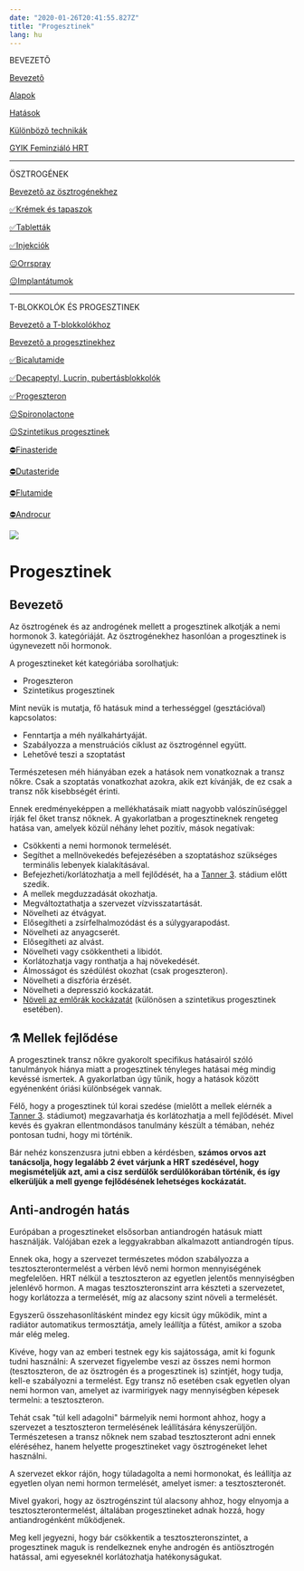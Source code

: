 ```yaml
---
date: "2020-01-26T20:41:55.827Z"
title: "Progesztinek"
lang: hu
---
```


<div class="floating-columns">

<div class="floating-bar">

BEVEZETÕ

[Bevezetõ](/#/entry?id=feminizalo-hormonterapia)

[Alapok](/#/entry?id=feminizalo-hormonterapia-alapok)

[Hatások](/#/entry?id=feminizalo-hormonterapia-hatasok)

[Különbözõ technikák](/#/entry?id=feminizalo-hormonterapia-technikak)

[GYIK Feminziáló HRT](/#/entry?id=feminizalo-hormonterapia-gyik)

<hr />

ÖSZTROGÉNEK

[Bevezetõ az ösztrogénekhez](/#/entry?id=osztrogenek)

[✅Krémek és tapaszok](/#/entry?id=kremek-tapaszok)

[✅Tabletták](/#/entry?id=tablettak)

[✅Injekciók](/#/entry?id=injekciok)

[😐Orrspray](/#/entry?id=orrspray)

[😐Implantátumok](/#/entry?id=implantatumok)

<hr />

T-BLOKKOLÓK ÉS PROGESZTINEK

[Bevezetõ a T-blokkolókhoz](/#/entry?id=t-blokkolok)

[Bevezetõ a progesztinekhez](/#/entry?id=progesztinek)

[✅Bicalutamide](/#/entry?id=bicalutamide)

[✅Decapeptyl, Lucrin, pubertásblokkolók](/#/entry?id=decapeptyl)

[✅Progeszteron](/#/entry?id=progeszteron)

[😐Spironolactone](/#/entry?id=spironolactone)

[😐Szintetikus progesztinek](/#/entry?id=szintetikus-progesztinek)

[⛔Finasteride](/#/entry?id=finasteride)

[⛔Dutasteride](/#/entry?id=dutasteride)

[⛔Flutamide](/#/entry?id=flutamide)

[⛔Androcur](/#/entry?id=androcur)

</div>

<div class="wiki-content">

<div class="header-image"><img src="assets/images/undraw_medical_care.svg" /></div>

# Progesztinek

## Bevezetõ

Az ösztrogének és az androgének mellett a progesztinek alkotják a nemi hormonok 3. kategóriáját. Az ösztrogénekhez hasonlóan a progesztinek is úgynevezett női hormonok.

A progesztineket két kategóriába sorolhatjuk: 

* Progeszteron
* Szintetikus progesztinek 

Mint nevük is mutatja, fő hatásuk mind a terhességgel (gesztációval) kapcsolatos:

* Fenntartja a méh nyálkahártyáját.
* Szabályozza a menstruációs ciklust az ösztrogénnel együtt.
* Lehetővé teszi a szoptatást

Természetesen méh hiányában ezek a hatások nem vonatkoznak a transz nőkre. Csak a szoptatás vonatkozhat azokra, akik ezt kívánják, de ez csak a transz nők kisebbségét érinti.

Ennek eredményeképpen a mellékhatásaik miatt nagyobb valószínűséggel írják fel őket transz nőknek. A gyakorlatban a progesztineknek rengeteg hatása van, amelyek közül néhány lehet pozitív, mások negatívak:

* Csökkenti a nemi hormonok termelését.
* Segíthet a mellnövekedés befejezésében a szoptatáshoz szükséges terminális lebenyek kialakításával.
* Befejezheti/korlátozhatja a mell fejlődését, ha a [Tanner 3](https://en.wikipedia.org/wiki/Tanner_scale). stádium előtt szedik.
* A mellek megduzzadását okozhatja.
* Megváltoztathatja a szervezet vízvisszatartását.
* Növelheti az étvágyat.
* Elősegítheti a zsírfelhalmozódást és a súlygyarapodást.
* Növelheti az anyagcserét.
* Elősegítheti az alvást.
* Növelheti vagy csökkentheti a libidót.
* Korlátozhatja vagy ronthatja a haj növekedését.
* Álmosságot és szédülést okozhat (csak progeszteron).
* Növelheti a diszfória érzését.
* Növelheti a depresszió kockázatát.
* [Növeli az emlőrák kockázatát](https://en.wikipedia.org/wiki/Progesterone_(medication)#Breast_cancer) (különösen a szintetikus progesztinek esetében).

## ⚗️ Mellek fejlődése
A progesztinek transz nőkre gyakorolt specifikus hatásairól szóló tanulmányok hiánya miatt a progesztinek tényleges hatásai még mindig kevéssé ismertek. A gyakorlatban úgy tűnik, hogy a hatások között egyénenként óriási különbségek vannak.

Félő, hogy a progesztinek túl korai szedése (mielőtt a mellek elérnék a [Tanner 3](https://en.wikipedia.org/wiki/Tanner_scale). stádiumot) megzavarhatja és korlátozhatja a mell fejlődését. Mivel kevés és gyakran ellentmondásos tanulmány készült a témában, nehéz pontosan tudni, hogy mi történik.

Bár nehéz konszenzusra jutni ebben a kérdésben, **számos orvos azt tanácsolja, hogy legalább 2 évet várjunk a HRT szedésével, hogy megismételjük azt, ami a cisz serdülők serdülőkorában történik, és így elkerüljük a mell gyenge fejlődésének lehetséges kockázatát.**

## Anti-androgén hatás

Európában a progesztineket elsősorban antiandrogén hatásuk miatt használják. Valójában ezek a leggyakrabban alkalmazott antiandrogén típus.

Ennek oka, hogy a szervezet természetes módon szabályozza a tesztoszterontermelést a vérben lévő nemi hormon mennyiségének megfelelően. HRT nélkül a tesztoszteron az egyetlen jelentős mennyiségben jelenlévő hormon. A magas tesztoszteronszint arra készteti a szervezetet, hogy korlátozza a termelését, míg az alacsony szint növeli a termelését.

Egyszerű összehasonlításként mindez egy kicsit úgy működik, mint a radiátor automatikus termosztátja, amely leállítja a fűtést, amikor a szoba már elég meleg.

Kivéve, hogy van az emberi testnek egy kis sajátossága, amit ki fogunk tudni használni: A szervezet figyelembe veszi az összes nemi hormon (tesztoszteron, de az ösztrogén és a progesztinek is) szintjét, hogy tudja, kell-e szabályozni a termelést. Egy transz nő esetében csak egyetlen olyan nemi hormon van, amelyet az ivarmirigyek nagy mennyiségben képesek termelni: a tesztoszteron. 

Tehát csak "túl kell adagolni" bármelyik nemi hormont ahhoz, hogy a szervezet a tesztoszteron termelésének leállítására kényszerüljön. Természetesen a transz nőknek nem szabad tesztoszteront adni ennek eléréséhez, hanem helyette progesztineket vagy ösztrogéneket lehet használni. 

A szervezet ekkor rájön, hogy túladagolta a nemi hormonokat, és leállítja az egyetlen olyan nemi hormon termelését, amelyet ismer: a tesztoszteronét.

Mivel gyakori, hogy az ösztrogénszint túl alacsony ahhoz, hogy elnyomja a tesztoszterontermelést, általában progesztineket adnak hozzá, hogy antiandrogénként működjenek.

Meg kell jegyezni, hogy bár csökkentik a tesztoszteronszintet, a progesztinek maguk is rendelkeznek enyhe androgén és antiösztrogén hatással, ami egyeseknél korlátozhatja hatékonyságukat.

</div>
